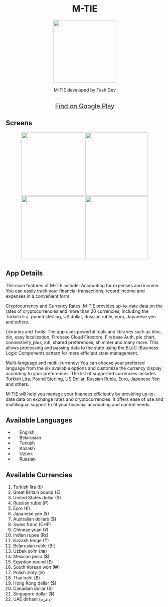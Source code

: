 <h1 align="center">M-TIE</h1>

<div align="center">
  <img src="https://play-lh.googleusercontent.com/gHk98Highihoa6W_ZEIWQ1vnMnWyHWqkCTIEXsq7KCKHVHdd6uQGOP_6GuSJpu_doYA=w240-h480-rw" width="200">
</div>

<p align="center">M-TIE developed by Tash Dev</p>

<div align="center">
  <a href="https://play.google.com/store/apps/details?id=com.elite_finance.release&hl=ru&gl=US" target="_blank">
    <br>
    <span style="font-size: 20px;">Find on Google Play</span>
  </a>
</div>

## Screens

<div align="center">
  <img src= "https://play-lh.googleusercontent.com/GWv7ir9tWqmaP_v71TekCz3CiGXz-nVxIKr3yqWNs64hm5SEwwd_LSMW5b1kdoBgvgvI=w526-h296-rw" width="200">
  <img src= "https://play-lh.googleusercontent.com/IWLzYnC1eEqhJMIopRvxrUlEbN9xCaxvlQouEllYGHG0Jr35MOoiPDijEgIXl9q5EQ=w526-h296-rw" width="200">
  <img src= "https://play-lh.googleusercontent.com/BDHn6TSQRJkATbBY5kTriW7XhMLK3G9EHnLHt3_B5mqfKn1T_l_h6Kj-NNFGVOJbrA=w526-h296-rw" width="200">
  <img src= "https://play-lh.googleusercontent.com/BfdXpb7pi8QDDfbZQ98oJxUy_NfCgXNmPk9bSznoqht7Jsg0ZDLrIchLSEn-EDi8JQ=w526-h296-rw" width="200">
  
</div>

## App Details
The main features of M-TIE include:
Accounting for expenses and income: You can easily track your financial transactions, record income and expenses in a convenient form.

Cryptocurrency and Currency Rates: M-TIE provides up-to-date data on the rates of cryptocurrencies and more than 20 currencies, including the Turkish lira, pound sterling, US dollar, Russian ruble, euro, Japanese yen and others.

Libraries and Tools: The app uses powerful tools and libraries such as bloc, dio, easy localization, Firebase Cloud Firestore, Firebase Auth, pie chart, connectivity_plus, intl, shared preferences, shimmer and many more. This allows processing and passing data to the state using the BLoC (Business Logic Component) pattern for more efficient state management.

Multi-language and multi-currency: You can choose your preferred language from the six available options and customize the currency display according to your preferences. The list of supported currencies includes Turkish Lira, Pound Sterling, US Dollar, Russian Ruble, Euro, Japanese Yen and others.

M-TIE will help you manage your finances efficiently by providing up-to-date data on exchange rates and cryptocurrencies. It offers ease of use and multilingual support to fit your financial accounting and control needs.

## Available Languages
<ul>
  <li><img src="https://static.vecteezy.com/system/resources/previews/016/328/983/original/united-kingdom-flat-rounded-flag-icon-with-transparent-background-free-png.png" width="16" height="12"> English</li>
  <li><img src="https://vectorflags.s3.amazonaws.com/flags/by-circle-01.png" width="16" height="12"> Belarusian</li>
  <li><img src="https://static.vecteezy.com/system/resources/previews/011/571/338/original/circle-flag-of-turkey-free-png.png" width="16" height="12"> Turkish</li>
  <li><img src="https://vectorflags.s3.amazonaws.com/flags/kz-circle-01.png" width="16" height="12"> Kazakh</li>
  <li><img src="https://static.vecteezy.com/system/resources/previews/011/571/337/non_2x/circle-flag-of-uzbekistan-free-png.png" width="16" height="12"> Uzbek</li>
  <li><img src="https://static.vecteezy.com/system/resources/previews/016/328/914/original/russia-flat-rounded-flag-icon-with-transparent-background-free-png.png" width="16" height="12"> Russian</li>
</ul>

## Available Currencies
<ol>
  <li>Turkish lira (&#8378;)</li>
  <li>Great Britain pound (&#163;)</li>
  <li>United States dollar (&#36;)</li>
  <li>Russian ruble (&#8381;)</li>
  <li>Euro (&#8364;)</li>
  <li>Japanese yen (&#165;)</li>
  <li>Australian dollars (&#36;)</li>
  <li>Swiss franc (&#67;&#72;&#70;)</li>
  <li>Chinese yuan (&#165;)</li>
  <li>Indian rupee (&#8360;)</li>
  <li>Kazakh tenge (&#8376;)</li>
  <li>Belarusian ruble (Br)</li>
  <li>Uzbek so‘m (&#1083;&#1074;)</li>
  <li>Mexican peso (&#36;)</li>
  <li>Egyptian pound (&#163;)</li>
  <li>South Korean won (&#8361;)</li>
  <li>Polish złoty (&#122;&#322;)</li>
  <li>Thai baht (&#3647;)</li>
  <li>Hong Kong dollar (&#36;)</li>
  <li>Canadian dollar (&#36;)</li>
  <li>Singapore dollar (&#36;)</li>
  <li>UAE dirham (&#x62f;&#x639;&#x631;&#x645;)</li>
</ol>


